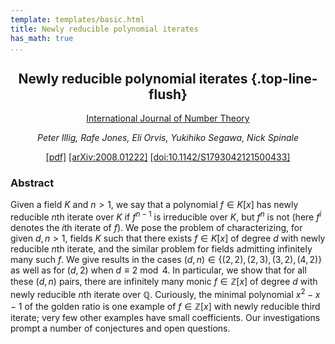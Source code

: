 ```yaml
---
template: templates/basic.html
title: Newly reducible polynomial iterates
has_math: true
...
```


<div style="text-align: center;">

## Newly reducible polynomial iterates {.top-line-flush}

[International Journal of Number Theory](https://www.worldscientific.com/doi/abs/10.1142/S1793042121500433)

_Peter Illig, Rafe Jones, Eli Orvis, Yukihiko Segawa, Nick Spinale_

[[pdf]](./2008.01222.pdf)
[[arXiv:2008.01222]](https://arxiv.org/abs/2008.01222)
[[doi:10.1142/S1793042121500433]](https://doi.org/10.1142/S1793042121500433)

</div>

### Abstract

<!-- _Abstract._ -->

Given a field $K$ and $n > 1$, we say that a polynomial $f \in K[x]$ has
newly reducible $n$th iterate over $K$ if $f^{n-1}$ is irreducible over $K$,
but $f^n$ is not (here $f^i$ denotes the $i$th iterate of $f$). We pose the
problem of characterizing, for given $d,n > 1$, fields $K$ such that there
exists $f \in K[x]$ of degree $d$ with newly reducible $n$th iterate, and the
similar problem for fields admitting infinitely many such $f$. We give results
in the cases $(d,n) \in \{(2,2), (2,3), (3,2), (4,2)\}$ as well as for $(d,2)$
when $d \equiv 2 \bmod{4}$. In particular, we show that for all these $(d,n)$
pairs, there are infinitely many monic $f \in \mathbb{Z}[x]$ of degree $d$ with
newly reducible $n$th iterate over $\mathbb{Q}$. Curiously, the minimal
polynomial $x^2 - x - 1$ of the golden ratio is one example of $f \in
\mathbb{Z}[x]$ with newly reducible third iterate; very few other examples have
small coefficients. Our investigations prompt a number of conjectures and open
questions.
